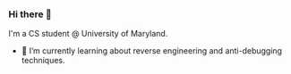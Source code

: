 ### Hi there 👋


I'm a CS student @ University of Maryland.

- 🌱 I’m currently learning about reverse engineering and anti-debugging techniques.
